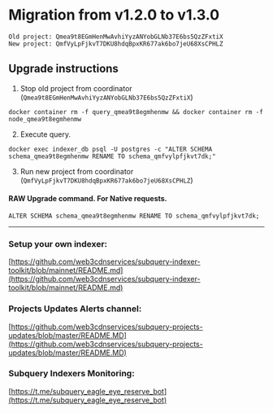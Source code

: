 # Migration from v1.2.0 to v1.3.0
```
Old project: Qmea9t8EGmHenMwAvhiYyzANYobGLNb37E6bs5QzZFxtiX
New project: QmfVyLpFjkvT7DKU8hdqBpxKR677ak6bo7jeU68XsCPHLZ
```


## Upgrade instructions
 1) Stop old project from coordinator (`Qmea9t8EGmHenMwAvhiYyzANYobGLNb37E6bs5QzZFxtiX`)

```
docker container rm -f query_qmea9t8egmhenmw && docker container rm -f node_qmea9t8egmhenmw
```

 2) Execute query.

```
docker exec indexer_db psql -U postgres -c "ALTER SCHEMA schema_qmea9t8egmhenmw RENAME TO schema_qmfvylpfjkvt7dk;"

```

 3) Run new project from coordinator (`QmfVyLpFjkvT7DKU8hdqBpxKR677ak6bo7jeU68XsCPHLZ`)

#### RAW Upgrade command. For Native requests.
`ALTER SCHEMA schema_qmea9t8egmhenmw RENAME TO schema_qmfvylpfjkvt7dk;`


___
### Setup your own indexer:

[https://github.com/web3cdnservices/subquery-indexer-toolkit/blob/mainnet/README.md](https://github.com/web3cdnservices/subquery-indexer-toolkit/blob/mainnet/README.md)

### Projects Updates Alerts channel:

[https://github.com/web3cdnservices/subquery-projects-updates/blob/master/README.MD](https://github.com/web3cdnservices/subquery-projects-updates/blob/master/README.MD)

### Subquery Indexers Monitoring:

[https://t.me/subquery_eagle_eye_reserve_bot](https://t.me/subquery_eagle_eye_reserve_bot)
